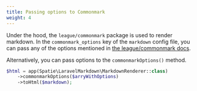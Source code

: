 ```yaml
---
title: Passing options to Commonmark
weight: 4
---
```


Under the hood, the `league/commonmark` package is used to render markdown. In the `commonmark_options` key of the `markdown` config file, you can pass any of the options mentioned in [the league/commonmark docs](https://commonmark.thephpleague.com/1.6/configuration/).

Alternatively, you can pass options to the `commonmarkOptions()` method.

```php
$html = app(Spatie\LaravelMarkdown\MarkdownRenderer::class)
    ->commonmarkOptions($arryWithOptions)
    ->toHtml($markdown);
```
